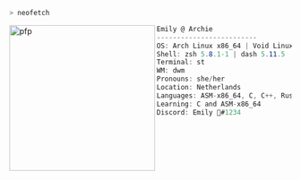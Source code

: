 ```zsh
> neofetch
```

<a href="http://git.liveemily.xyz/emily">
   <img align="left" src="https://avatars.githubusercontent.com/u/37963198?v=4" alt="pfp" width="260" height="260" id="pfp">
</a>

```cs
Emily @ Archie
-------------------------
OS: Arch Linux x86_64 | Void Linux x86_64 MUSL
Shell: zsh 5.8.1-1 | dash 5.11.5
Terminal: st
WM: dwm
Pronouns: she/her
Location: Netherlands
Languages: ASM-x86_64, C, C++, Rust, C#, JavaScript, Python
Learning: C and ASM-x86_64
Discord: Emily 🎀#1234
```
